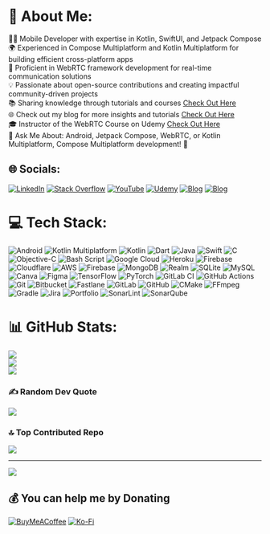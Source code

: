 # 💫 About Me:
👨‍💻 Mobile Developer with expertise in Kotlin, SwiftUI, and Jetpack Compose<br>🌍 Experienced in Compose Multiplatform and Kotlin Multiplatform for building efficient cross-platform apps<br>
📱 Proficient in WebRTC framework development for real-time communication solutions<br>
💡 Passionate about open-source contributions and creating impactful community-driven projects<br>
📚 Sharing knowledge through tutorials and courses [Check Out Here](https://youtube.com/@@fierydinesh)<br>
🌐 Check out my blog for more insights and tutorials [Check Out Here](https://www.mobiledev.blog/)<br>
🎓 Instructor of the WebRTC Course on Udemy [Check Out Here](https://www.udemy.com/course/building-video-call-app-with-webrtc-jetpackcompose-android-kotlin/)<br>
💬 Ask Me About: Android, Jetpack Compose, WebRTC, or Kotlin Multiplatform, Compose Multiplatform development! 🚀

## 🌐 Socials:
[![LinkedIn](https://img.shields.io/badge/LinkedIn-%230077B5.svg?logo=linkedin&logoColor=white)](https://linkedin.com/in/in/fierydinesh/) [![Stack Overflow](https://img.shields.io/badge/-Stackoverflow-FE7A16?logo=stack-overflow&logoColor=white)](https://stackoverflow.com/users/14682570) [![YouTube](https://img.shields.io/badge/YouTube-%23FF0000.svg?logo=YouTube&logoColor=white)](https://youtube.com/@@fierydinesh) [![Udemy](https://img.shields.io/badge/Udemy-%23430098.svg?logo=Udemy&logoColor=white)](https://www.udemy.com/course/building-video-call-app-with-webrtc-jetpackcompose-android-kotlin/) [![Blog](https://img.shields.io/badge/Blogging-%2382bd4e.svg?logo=Blogger&logoColor=white)](https://www.mobiledev.blog/) [![Blog](https://img.shields.io/badge/Ask%20Me%20Anything-%23F54A2A.svg?logo=Whatsapp&logoColor=white)](https://topmate.io/dinesh_s01) 

# 💻 Tech Stack:
![Android](https://img.shields.io/badge/Android-02303A.svg?style=for-the-badge&logo=Android&logoColor=white) ![Kotlin Multiplatform](https://img.shields.io/badge/Kotlin%20Multiplatform-4479A1.svg?style=for-the-badge&logo=jetpackcompose&logoColor=white) ![Kotlin](https://img.shields.io/badge/kotlin-%23ED8B00.svg?style=for-the-badge&logo=kotlin&logoColor=white) ![Dart](https://img.shields.io/badge/dart-%230175C2.svg?style=for-the-badge&logo=dart&logoColor=white) ![Java](https://img.shields.io/badge/java-%23ED8B00.svg?style=for-the-badge&logo=openjdk&logoColor=white) ![Swift](https://img.shields.io/badge/swift-F54A2A?style=for-the-badge&logo=swift&logoColor=white) ![C](https://img.shields.io/badge/c-%2300599C.svg?style=for-the-badge&logo=c&logoColor=white) ![Objective-C](https://img.shields.io/badge/OBJECTIVE--C-%233A95E3.svg?style=for-the-badge&logo=apple&logoColor=white) ![Bash Script](https://img.shields.io/badge/bash_script-%23121011.svg?style=for-the-badge&logo=gnu-bash&logoColor=white) ![Google Cloud](https://img.shields.io/badge/GoogleCloud-%234285F4.svg?style=for-the-badge&logo=google-cloud&logoColor=white) ![Heroku](https://img.shields.io/badge/heroku-%23430098.svg?style=for-the-badge&logo=heroku&logoColor=white) ![Firebase](https://img.shields.io/badge/firebase-%23039BE5.svg?style=for-the-badge&logo=firebase) ![Cloudflare](https://img.shields.io/badge/Cloudflare-F38020?style=for-the-badge&logo=Cloudflare&logoColor=white) ![AWS](https://img.shields.io/badge/AWS-%23FF9900.svg?style=for-the-badge&logo=amazon-aws&logoColor=white) ![Firebase](https://img.shields.io/badge/firebase-a08021?style=for-the-badge&logo=firebase&logoColor=ffcd34) ![MongoDB](https://img.shields.io/badge/MongoDB-%234ea94b.svg?style=for-the-badge&logo=mongodb&logoColor=white) ![Realm](https://img.shields.io/badge/Realm-39477F?style=for-the-badge&logo=realm&logoColor=white) ![SQLite](https://img.shields.io/badge/sqlite-%2307405e.svg?style=for-the-badge&logo=sqlite&logoColor=white) ![MySQL](https://img.shields.io/badge/mysql-4479A1.svg?style=for-the-badge&logo=mysql&logoColor=white) ![Canva](https://img.shields.io/badge/Canva-%2300C4CC.svg?style=for-the-badge&logo=Canva&logoColor=white) ![Figma](https://img.shields.io/badge/figma-%23F24E1E.svg?style=for-the-badge&logo=figma&logoColor=white) ![TensorFlow](https://img.shields.io/badge/TensorFlow-%23FF6F00.svg?style=for-the-badge&logo=TensorFlow&logoColor=white) ![PyTorch](https://img.shields.io/badge/PyTorch-%23EE4C2C.svg?style=for-the-badge&logo=PyTorch&logoColor=white) ![GitLab CI](https://img.shields.io/badge/gitlab%20CI-%23181717.svg?style=for-the-badge&logo=gitlab&logoColor=white) ![GitHub Actions](https://img.shields.io/badge/github%20actions-%232671E5.svg?style=for-the-badge&logo=githubactions&logoColor=white) ![Git](https://img.shields.io/badge/git-%23F05033.svg?style=for-the-badge&logo=git&logoColor=white) ![Bitbucket](https://img.shields.io/badge/bitbucket-%230047B3.svg?style=for-the-badge&logo=bitbucket&logoColor=white) ![Fastlane](https://img.shields.io/badge/fastlane-%2382bd4e.svg?style=for-the-badge&logo=fastlane&logoColor=black) ![GitLab](https://img.shields.io/badge/gitlab-%23181717.svg?style=for-the-badge&logo=gitlab&logoColor=white) ![GitHub](https://img.shields.io/badge/github-%23121011.svg?style=for-the-badge&logo=github&logoColor=white) ![CMake](https://img.shields.io/badge/CMake-%23008FBA.svg?style=for-the-badge&logo=cmake&logoColor=white) ![FFmpeg](https://shields.io/badge/FFmpeg-%23171717.svg?logo=ffmpeg&style=for-the-badge&labelColor=171717&logoColor=5cb85c) ![Gradle](https://img.shields.io/badge/Gradle-02303A.svg?style=for-the-badge&logo=Gradle&logoColor=white) ![Jira](https://img.shields.io/badge/jira-%230A0FFF.svg?style=for-the-badge&logo=jira&logoColor=white) ![Portfolio](https://img.shields.io/badge/Portfolio-%23000000.svg?style=for-the-badge&logo=firefox&logoColor=#FF7139) ![SonarLint](https://img.shields.io/badge/SonarLint-CB2029?style=for-the-badge&logo=SONARLINT&logoColor=white) ![SonarQube](https://img.shields.io/badge/SonarQube-black?style=for-the-badge&logo=sonarqube&logoColor=4E9BCD)
# 📊 GitHub Stats:
![](https://github-readme-stats.vercel.app/api?username=wh173d3v11&theme=dark&hide_border=false&include_all_commits=true&count_private=true)<br/>
![](https://github-readme-streak-stats.herokuapp.com/?user=wh173d3v11&theme=dark&hide_border=false)<br/>
![](https://github-readme-stats.vercel.app/api/top-langs/?username=wh173d3v11&theme=dark&hide_border=false&include_all_commits=true&count_private=true&layout=compact)

### ✍️ Random Dev Quote
![](https://quotes-github-readme.vercel.app/api?type=horizontal&theme=radical)

### 🔝 Top Contributed Repo
![](https://github-contributor-stats.vercel.app/api?username=wh173d3v11&limit=5&theme=dark&combine_all_yearly_contributions=true)

---
[![](https://visitcount.itsvg.in/api?id=wh173d3v11&icon=7&color=0)](https://visitcount.itsvg.in)

  ## 💰 You can help me by Donating
  [![BuyMeACoffee](https://img.shields.io/badge/Buy%20Me%20a%20Coffee-ffdd00?style=for-the-badge&logo=buy-me-a-coffee&logoColor=black)](https://buymeacoffee.com/rn743amhbb) [![Ko-Fi](https://img.shields.io/badge/Ko--fi-F16061?style=for-the-badge&logo=ko-fi&logoColor=white)](https://ko-fi.com/fierydinesh) 

  
<!-- Proudly created with GPRM ( https://gprm.itsvg.in ) -->
